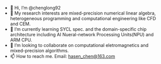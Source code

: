 - 👋 Hi, I’m @chenglong92
- 👀 My research interests are mixed-precision numerical linear algebra, heterogeneous programming and computational engineering like CFD and CEM.
- 🌱 I’m currently learning SYCL spec. and the domain-specific chip architecture including AI Nueral-network Processing Units(NPU) and ARM CPU.
- 💞️ I’m looking to collaborate on computational eletromagnetics and mixed-precision algorithms.
- 📫 How to reach me. Email: hasen_chen@163.com

<!---
chenglong92/chenglong92 is a ✨ special ✨ repository because its `README.md` (this file) appears on your GitHub profile.
You can click the Preview link to take a look at your changes.
--->
